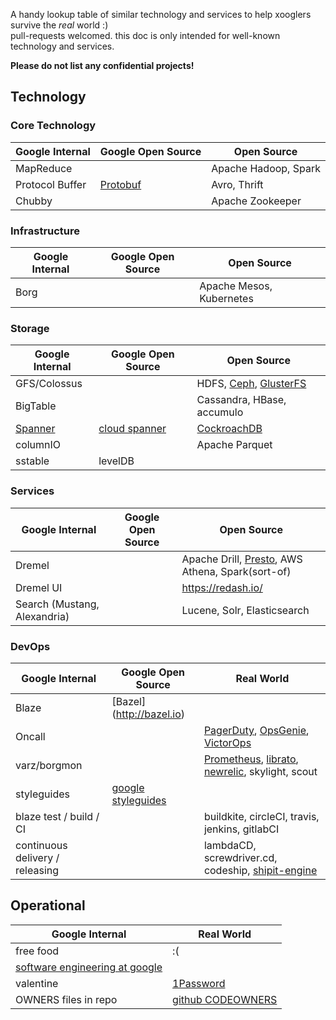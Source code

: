 A handy lookup table of similar technology and services to help xooglers survive the *real* world :)  
pull-requests welcomed. this doc is only intended for well-known technology and services.

__Please do not list any confidential projects!__

## Technology

### Core Technology

| Google Internal   | Google Open Source   |  Open Source  |
| -------------     |  -------------       |-------------  |
| MapReduce         |     | Apache Hadoop, Spark  |
| Protocol Buffer   | [Protobuf](https://github.com/google/protobuf)    | Avro, Thrift      |
| Chubby            |      | Apache Zookeeper      |


### Infrastructure

| Google Internal   | Google Open Source   |  Open Source  |
| -------------     |  -------------       |-------------  |
| Borg              |                      | Apache Mesos, Kubernetes  |


### Storage

| Google Internal  | Google Open Source | Open Source    |
| -------------|------------ |-------------|
| GFS/Colossus| | HDFS, [Ceph](https://ceph.com), [GlusterFS](https://www.gluster.org) |
| BigTable     |   | Cassandra, HBase, accumulo |
| [Spanner](http://research.google.com/archive/spanner.html)   | [cloud spanner](https://cloud.google.com/spanner/) | [CockroachDB](https://github.com/cockroachdb/cockroach) | 
| columnIO | | Apache Parquet |
| sstable | levelDB | |


### Services

| Google Internal  | Google Open Source | Open Source    |
| -------------|------------ |-------------|
| Dremel       |             | Apache Drill, [Presto](https://prestodb.io), AWS Athena, Spark(sort-of) |
| Dremel UI    |             | https://redash.io/ |
| Search (Mustang, Alexandria) |             | Lucene, Solr, Elasticsearch |

### DevOps
| Google Internal  | Google Open Source | Real World    |
| -------------|------------ |-------------|
| Blaze        |  [Bazel] (http://bazel.io)          |  |
| Oncall       |             | [PagerDuty](https://pagerduty.com), [OpsGenie](https://www.opsgenie.com/), [VictorOps](https://victorops.com/) |
| varz/borgmon | | [Prometheus](https://prometheus.io), [librato](https://www.librato.com), [newrelic](http://newrelic.com), skylight, scout|
| styleguides | [google styleguides](https://github.com/google/styleguide) | |
| blaze test / build / CI | | buildkite, circleCI, travis, jenkins, gitlabCI |
| continuous delivery / releasing | | lambdaCD, screwdriver.cd, codeship, [shipit-engine](https://github.com/Shopify/shipit-engine) |

## Operational
| Google Internal  |   Real World  |
| -------------    | ------------- |
| free food        |   :(          |
| [software engineering at google](https://arxiv.org/ftp/arxiv/papers/1702/1702.01715.pdf) | |
| valentine        | [1Password](https://support.1password.com/create-share-vaults/)  |
| OWNERS files in repo     | [github CODEOWNERS](https://github.com/blog/2392-introducing-code-owners) |
